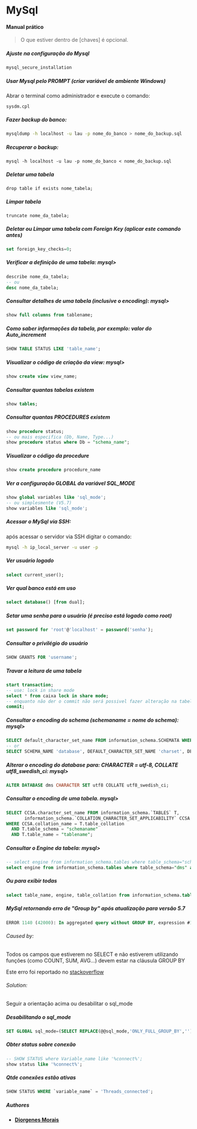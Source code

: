 # MySql

#### Manual prático

> O que estiver dentro de [chaves] é opcional.

##### Ajuste na configuração do Mysql
```bash
mysql_secure_installation
```

##### Usar Mysql pelo PROMPT (criar variável de ambiente Windows)
Abrar o terminal como administrador e execute o comando:
```
sysdm.cpl
```

##### Fazer backup do banco:
```bash
mysqldump -h localhost -u lau -p nome_do_banco > nome_do_backup.sql
```

##### Recuperar o backup:
```
mysql -h localhost -u lau -p nome_do_banco < nome_do_backup.sql
```

##### Deletar uma tabela
```
drop table if exists nome_tabela;
```

##### Limpar tabela
```
truncate nome_da_tabela;
```

##### Deletar ou Limpar uma tabela com Foreign Key (aplicar este comando antes)
```sql
set foreign_key_checks=0;
```

##### Verificar a definição de uma tabela: mysql>
```sql
describe nome_da_tabela;
-- ou
desc nome_da_tabela;
```

##### Consultar detalhes de uma tabela (inclusive o encoding): mysql>
```sql
show full columns from tablename;
```

##### Como saber informações da tabela, por exemplo: valor do Auto_increment
```sql
SHOW TABLE STATUS LIKE 'table_name';
```

##### Visualizar o código de criação da view: mysql>
```sql
show create view view_name;
```

##### Consultar quantas tabelas existem
```sql
show tables;
```

##### Consultar quantas PROCEDURES existem
```sql
show procedure status;
-- ou mais especifica (Db, Name, Type...)
show procedure status where Db = "schema_name";
```

##### Visualizar o código da procedure
```sql
show create procedure procedure_name
```

##### Ver a configuração GLOBAL da variável SQL_MODE
```sql
show global variables like 'sql_mode';
-- ou simplesmente (V5.7)
show variables like 'sql_mode';
```

##### Acessar o MySql via SSH:
após acessar o servidor via SSH digitar o comando:
```bash
mysql -h ip_local_server -u user -p
```

##### Ver usuário logado
```sql
select current_user();
```

##### Ver qual banco está em uso
```sql
select database() [from dual];
```

##### Setar uma senha para o usuário (é preciso está logado como root)
```sql
set password for 'root'@'localhost' = password('senha');
```

##### Consultar o privilégio do usuário
```sql
SHOW GRANTS FOR 'username';
```

##### Travar a leitura de uma tabela
```sql
start transaction;
-- use: lock in share mode
select * from caixa lock in share mode;
-- enquanto não der o commit não será possivel fazer alteração na tabela
commit;
```

##### Consultar o encoding do schema (schemaname = nome do schema): mysql>
```sql
SELECT default_character_set_name FROM information_schema.SCHEMATA WHERE schema_name = "schemaname";
-- or
SELECT SCHEMA_NAME 'database', DEFAULT_CHARACTER_SET_NAME 'charset', DEFAULT_COLLATION_NAME 'collation' FROM information_schema.SCHEMATA;
```

##### Alterar o encoding do database para: CHARACTER = utf-8, COLLATE utf8_swedish_ci: mysql>
```sql
ALTER DATABASE dms CHARACTER SET utf8 COLLATE utf8_swedish_ci;
```

##### Consultar o encoding de uma tabela. mysql>
```sql
SELECT CCSA.character_set_name FROM information_schema.`TABLES` T,
       information_schema.`COLLATION_CHARACTER_SET_APPLICABILITY` CCSA
WHERE CCSA.collation_name = T.table_collation
  AND T.table_schema = "schemaname"
  AND T.table_name = "tablename";
```

##### Consultar o Engine da tabela: mysql>
```sql
-- select engine from information_schema.tables where table_schema="schema_name" and table_name="table";
select engine from information_schema.tables where table_schema="dms" and table_name="pagto";
```

##### Ou para exibir todas
```sql
select table_name, engine, table_collation from information_schema.tables;
```

##### _MySql retornando erro de "Group by" após atualização para versão 5.7_
```sql
ERROR 1140 (42000): In aggregated query without GROUP BY, expression #1 of SELECT list contains nonaggregated column...
```
###### _Caused by:_
Todos os campos que estiverem no SELECT e não estiverem utilizando funções (como COUNT, SUM, AVG...) devem estar na cláusula GROUP BY

Este erro foi reportado no [stackoverflow](https://pt.stackoverflow.com/questions/164614/mysql-retornando-erro-de-group-by-ap%C3%B3s-atualiza%C3%A7%C3%A3o-para-vers%C3%A3o-5-7)

###### _Solution:_
Seguir a orientação acima ou desabilitar o sql_mode

##### Desabilitando o sql_mode
```sql
SET GLOBAL sql_mode=(SELECT REPLACE(@@sql_mode,'ONLY_FULL_GROUP_BY',''));
```

##### Obter status sobre conexão
```sql
-- SHOW STATUS where Variable_name like '%connect%';
show status like '%connect%';
```

##### Qtde conexões estão ativas
```sql
SHOW STATUS WHERE `variable_name` = 'Threads_connected';
```

##### Authores

* [**Diorgenes Morais**](https://www.linkedin.com/in/diorgenes-m-silva/ "linkedin")
